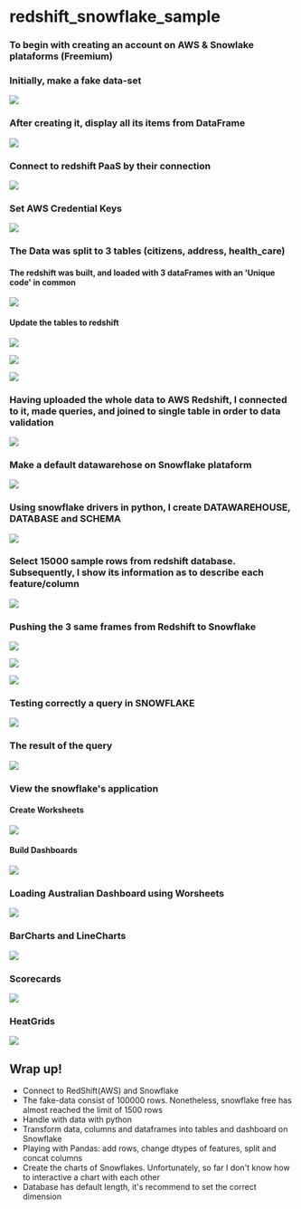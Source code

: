 # redshift_snowflake_sample
### To begin with creating an account on AWS & Snowlake plataforms (Freemium)

### Initially, make a fake data-set
![](snapshots/redshift_snowflake_1.png)
### After creating it, display all its items from DataFrame
![](snapshots/redshift_snowflake_2.png)
### Connect to redshift PaaS by their connection
![](snapshots/redshift_snowflake_22.png)
### Set AWS Credential Keys
![](snapshots/redshift_snowflake_23.png)
### The Data was split to 3 tables (citizens, address, health_care)

#### The redshift was built, and loaded with 3 dataFrames with an 'Unique code' in common
![](snapshots/redshift_snowflake_6.png)

#### Update the tables to redshift
![](snapshots/redshift_snowflake_3.png)

![](snapshots/redshift_snowflake_4.png)

![](snapshots/redshift_snowflake_5.png)
### Having uploaded the whole data to AWS Redshift, I connected to it, made queries, and joined to single table in order to data validation
![](snapshots/redshift_snowflake_9.png)
### Make a default datawarehose on Snowflake plataform
![](snapshots/redshift_snowflake_10.png)
### Using snowflake drivers in python, I create DATAWAREHOUSE, DATABASE and SCHEMA
![](snapshots/redshift_snowflake_11.png)

### Select 15000 sample rows from redshift database. Subsequently, I show its information as to describe each feature/column
![](snapshots/redshift_snowflake_8.png)
### Pushing the 3 same frames from Redshift to Snowflake
![](snapshots/redshift_snowflake_12.png)

![](snapshots/redshift_snowflake_13.png)

![](snapshots/redshift_snowflake_14.png)
### Testing correctly a query in SNOWFLAKE
![](snapshots/redshift_snowflake_15.png)
### The result of the query
![](snapshots/redshift_snowflake_16.png)
### View the snowflake's application
#### Create Worksheets
![](snapshots/redshift_snowflake_18.png)
#### Build  Dashboards
![](snapshots/redshift_snowflake_17.png)
### Loading Australian Dashboard using Worsheets
![](snapshots/redshift_snowflake_19.png)
### BarCharts and LineCharts
![](snapshots/redshift_snowflake_20.png)
### Scorecards
![](snapshots/redshift_snowflake_7.png)
### HeatGrids
![](snapshots/redshift_snowflake_21.png)

## Wrap up!
- Connect to RedShift(AWS) and Snowflake
- The fake-data consist of 100000 rows. Nonetheless, snowflake free has almost reached the limit of 1500 rows
- Handle with data with python
- Transform data, columns and dataframes into tables and dashboard on Snowflake
- Playing with Pandas: add rows, change dtypes of features, split and concat columns
- Create the charts of Snowflakes. Unfortunately, so far I don't know how to interactive a chart with each other 
- Database has default length, it's recommend to set the correct dimension